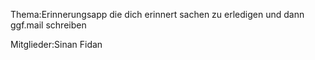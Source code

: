 Thema:Erinnerungsapp die dich erinnert sachen zu erledigen und dann ggf.mail schreiben

Mitglieder:Sinan Fidan


